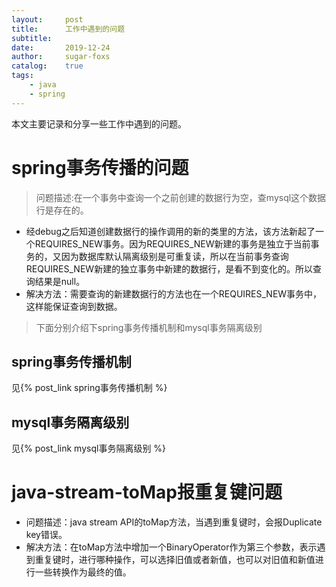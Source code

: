 ```yaml
---
layout:     post
title:      工作中遇到的问题
subtitle:   
date:       2019-12-24
author:     sugar-foxs
catalog: 	true
tags:
    - java
    - spring
---
```


本文主要记录和分享一些工作中遇到的问题。
<!-- more -->

# spring事务传播的问题
> 问题描述:在一个事务中查询一个之前创建的数据行为空，查mysql这个数据行是存在的。
- 经debug之后知道创建数据行的操作调用的新的类里的方法，该方法新起了一个REQUIRES_NEW事务。因为REQUIRES_NEW新建的事务是独立于当前事务的，又因为数据库默认隔离级别是可重复读，所以在当前事务查询REQUIRES_NEW新建的独立事务中新建的数据行，是看不到变化的。所以查询结果是null。
- 解决方法：需要查询的新建数据行的方法也在一个REQUIRES_NEW事务中，这样能保证查询到数据。

> 下面分别介绍下spring事务传播机制和mysql事务隔离级别

## spring事务传播机制
见{% post_link spring事务传播机制 %}

## mysql事务隔离级别
见{% post_link mysql事务隔离级别 %}

# java-stream-toMap报重复键问题
- 问题描述：java stream API的toMap方法，当遇到重复键时，会报Duplicate key错误。
- 解决方法：在toMap方法中增加一个BinaryOperator作为第三个参数，表示遇到重复键时，进行哪种操作，可以选择旧值或者新值，也可以对旧值和新值进行一些转换作为最终的值。


